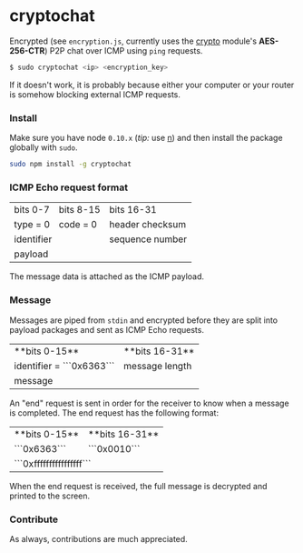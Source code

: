 # cryptochat

Encrypted (see ```encryption.js```, currently uses the [crypto](https://nodejs.org/api/crypto.html) module's **AES-256-CTR**) P2P chat over ICMP using ```ping``` requests.

```bash
$ sudo cryptochat <ip> <encryption_key>
```

If it doesn't work, it is probably because either your computer or your router is somehow blocking external ICMP requests.

### Install

Make sure you have node ```0.10.x``` (*tip:* use [n](https://www.npmjs.com/package/n)) and then install the package globally with ```sudo```.

```bash
sudo npm install -g cryptochat
```

### ICMP Echo request format

<table>
  <tr>
    <td>bits 0-7</td>
    <td>bits 8-15</td>
    <td>bits 16-31</td>
  </tr>
  <tr>
    <td>type = 0</td>
    <td>code = 0</td>
    <td>header checksum</td>
  </tr>
  <tr>
    <td colspan="2">identifier</td>
    <td>sequence number</td>
  </tr>
  <tr>
    <td colspan="3">payload</td>
  </tr>
</table>

The message data is attached as the ICMP payload.

### Message
Messages are piped from ```stdin``` and encrypted before they are split into payload packages and sent as ICMP Echo requests.

<table width="100%">
  <tr>
    <td>**bits 0-15**</td>
    <td>**bits 16-31**</td>
  </tr>
  <tr>
    <td>identifier = ```0x6363```</td>
    <td>message length</td>
  </tr>
  <tr>
    <td colspan="3">message</td>
  </tr>
</table>

An "end" request is sent in order for the receiver to know when a message is completed. The end request has the following format:

<table width="100%">
  <tr>
    <td>**bits 0-15**</td>
    <td>**bits 16-31**</td>
  </tr>
  <tr>
    <td>```0x6363```</td>
    <td>```0x0010```</td>
  </tr>
  <tr>
    <td colspan="3">```0xffffffffffffffff```</td>
  </tr>
</table>

When the end request is received, the full message is decrypted and printed to the screen.

### Contribute

As always, contributions are much appreciated.
